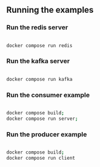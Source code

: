 ## Running the examples

### Run the redis server

```bash

docker compose run redis

```

### Run the kafka server
    
```bash

docker compose run kafka

```

### Run the consumer example
    
```bash

docker compose build;
docker compose run server;

```

### Run the producer example
    
```bash

docker compose build;
docker compose run client

```